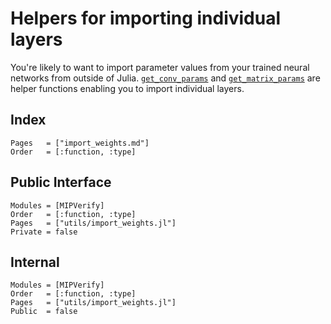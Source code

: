 # Helpers for importing individual layers
You're likely to want to import parameter values from your trained neural networks from
outside of Julia. [`get_conv_params`](@ref) and [`get_matrix_params`](@ref) are helper 
functions enabling you to import individual layers.

## Index
```@index
Pages   = ["import_weights.md"]
Order   = [:function, :type]
```

## Public Interface
```@autodocs
Modules = [MIPVerify]
Order   = [:function, :type]
Pages   = ["utils/import_weights.jl"]
Private = false
```

## Internal
```@autodocs
Modules = [MIPVerify]
Order   = [:function, :type]
Pages   = ["utils/import_weights.jl"]
Public  = false
```
